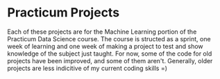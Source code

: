 # Practicum Projects
Each of these projects are for the Machine Learning portion of the Practicum Data Science course. The course is structed as a sprint, one week of learning and one week of making a project to test and show knowledge of the subject just taught. For now, some of the code for old projects have been improved, and some of them aren't. Generally, older projects are less indicitive of my current coding skills =)

